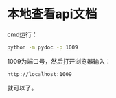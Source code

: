 # 本地查看api文档

cmd运行：

~~~~cmd
python -m pydoc -p 1009
~~~~

1009为端口号，然后打开浏览器输入：

~~~~
http://localhost:1009
~~~~

就可以了。